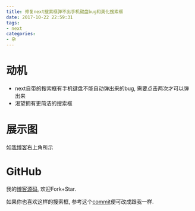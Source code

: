 ```yaml
---
title: 修复next搜索框弹不出手机键盘bug和美化搜索框
date: 2017-10-22 22:59:31
tags:
- next
categories:
- 杂
---
```



# 动机

- next自带的搜索框有手机键盘不能自动弹出来的bug, 需要点击两次才可以弹出来
- 渴望拥有更简洁的搜索框

# 展示图

如[我博客](https://no5ix.github.io/2017/10/22/%E4%BF%AE%E5%A4%8Dnext%E6%90%9C%E7%B4%A2%E6%A1%86%E5%BC%B9%E4%B8%8D%E5%87%BA%E6%89%8B%E6%9C%BA%E9%94%AE%E7%9B%98bug%E5%92%8C%E7%BE%8E%E5%8C%96%E6%90%9C%E7%B4%A2%E6%A1%86/)右上角所示

# GitHub

我的[博客源码](https://github.com/no5ix/no5ix.github.io/tree/source), 欢迎Fork+Star.

如果你也喜欢这样的搜索框, 参考这个[commit](https://github.com/no5ix/no5ix.github.io/commit/3dea59d520457ddc0a1aeaea7e229e6c29ea5bd0)便可改成跟我一样.


